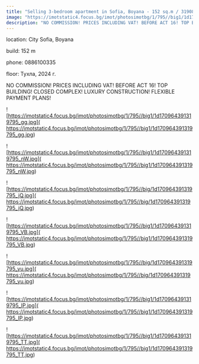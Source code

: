 ```yaml
---
title: "Selling 3-bedroom apartment in Sofia, Boyana - 152 sq.m / 319080 EUR :: imot.bg Ad"
image: "https://imotstatic4.focus.bg/imot/photosimotbg/1/795//big1/1d170964391319795_zh.jpg"
description: "NO COMMISSION! PRICES INCLUDING VAT! BEFORE ACT 16! TOP BUILDING! CLOSED COMPLEX! LUXURY CONSTRUCTION! FLEXIBLE PAYMENT PLANS!"
---
```


location: City Sofia, Boyana

build: 152 m

phone: 0886100335

floor: Тухла, 2024 г.

NO COMMISSION! PRICES INCLUDING VAT! BEFORE ACT 16! TOP BUILDING! CLOSED COMPLEX! LUXURY CONSTRUCTION! FLEXIBLE PAYMENT PLANS!


![https://imotstatic4.focus.bg/imot/photosimotbg/1/795//big1/1d170964391319795_gg.jpg]( https://imotstatic4.focus.bg/imot/photosimotbg/1/795//big1/1d170964391319795_gg.jpg)


![https://imotstatic4.focus.bg/imot/photosimotbg/1/795//big1/1d170964391319795_nW.jpg]( https://imotstatic4.focus.bg/imot/photosimotbg/1/795//big1/1d170964391319795_nW.jpg)


![https://imotstatic4.focus.bg/imot/photosimotbg/1/795//big/1d170964391319795_jQ.jpg]( https://imotstatic4.focus.bg/imot/photosimotbg/1/795//big/1d170964391319795_jQ.jpg)


![https://imotstatic4.focus.bg/imot/photosimotbg/1/795//big1/1d170964391319795_VB.jpg]( https://imotstatic4.focus.bg/imot/photosimotbg/1/795//big1/1d170964391319795_VB.jpg)


![https://imotstatic4.focus.bg/imot/photosimotbg/1/795//big/1d170964391319795_yu.jpg]( https://imotstatic4.focus.bg/imot/photosimotbg/1/795//big/1d170964391319795_yu.jpg)


![https://imotstatic4.focus.bg/imot/photosimotbg/1/795//big1/1d170964391319795_IP.jpg]( https://imotstatic4.focus.bg/imot/photosimotbg/1/795//big1/1d170964391319795_IP.jpg)


![https://imotstatic4.focus.bg/imot/photosimotbg/1/795//big1/1d170964391319795_TT.jpg]( https://imotstatic4.focus.bg/imot/photosimotbg/1/795//big1/1d170964391319795_TT.jpg)


